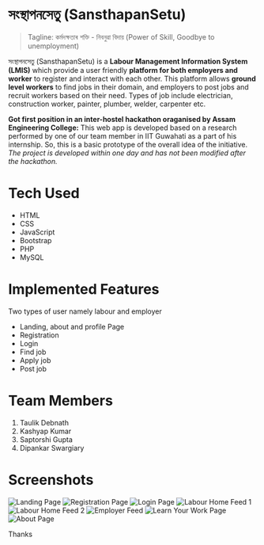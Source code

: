 # সংস্থাপনসেতু (SansthapanSetu)

> Tagline: কৰ্মদক্ষতাৰ শক্তি - নিবনুৱা বিদায় (Power of Skill, Goodbye to unemployment)

সংস্থাপনসেতু (SansthapanSetu) is a **Labour Management Information System (LMIS)** which provide a user friendly **platform for both employers and worker** to register and interact with each other. This platform allows **ground level workers** to find jobs in their domain, and employers to post jobs and recruit workers based on their need. Types of job include electrician, construction worker, painter, plumber, welder, carpenter etc.

**Got first position in an inter-hostel hackathon oraganised by Assam Engineering College:** This web app is developed based on a research performed by one of our team member in IIT Guwahati as a part of his internship. So, this is a basic prototype of the overall idea of the initiative. *The project is developed within one day and has not been modified after the hackathon.*

# Tech Used

- HTML
- CSS
- JavaScript
- Bootstrap
- PHP
- MySQL

# Implemented Features

Two types of user namely labour and employer

- Landing, about and profile Page
- Registration
- Login
- Find job
- Apply job
- Post job

# Team Members

1. Taulik Debnath
2. Kashyap Kumar
3. Saptorshi Gupta
4. Dipankar Swargiary

# Screenshots

![Landing Page](/screenshots/landing.png?raw=true "Landing Page")
![Registration Page](/screenshots/registration.png?raw=true "Registration Page")
![Login Page](/screenshots/login.png?raw=true "Login Page")
![Labour Home Feed 1](/screenshots/labourhomefeed1.png?raw=true "Labour Home Feed 1")
![Labour Home Feed 2](/screenshots/labourhomefeed2.png?raw=true "Labour Home Feed 2")
![Employer Feed](/screenshots/employerfeed.png?raw=true "Employer Feed")
![Learn Your Work Page](/screenshots/learnyourwork.png?raw=true "Learn Your Work Page")
![About Page](/screenshots/about.png?raw=true "About Page")

Thanks